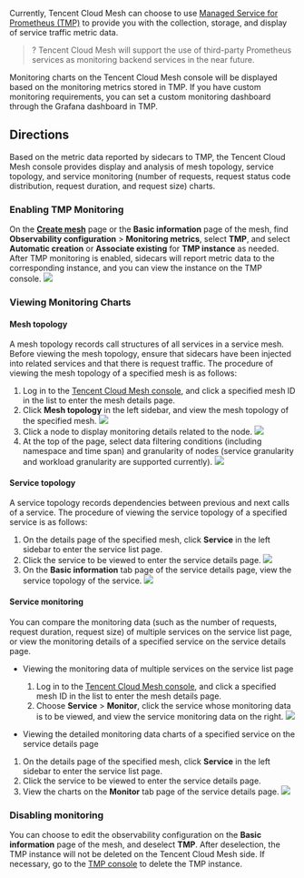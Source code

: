 Currently, Tencent Cloud Mesh can choose to use [Managed Service for Prometheus (TMP)](https://intl.cloud.tencent.com/document/product/457/46734) to provide you with the collection, storage, and display of service traffic metric data.
>? Tencent Cloud Mesh will support the use of third-party Prometheus services as monitoring backend services in the near future.

Monitoring charts on the Tencent Cloud Mesh console will be displayed based on the monitoring metrics stored in TMP. If you have custom monitoring requirements, you can set a custom monitoring dashboard through the Grafana dashboard in TMP.

## Directions

Based on the metric data reported by sidecars to TMP, the Tencent Cloud Mesh console provides display and analysis of mesh topology, service topology, and service monitoring (number of requests, request status code distribution, request duration, and request size) charts.

### Enabling TMP Monitoring
On the [**Create mesh**](https://intl.cloud.tencent.com/document/product/1152/47461) page or the **Basic information** page of the mesh, find **Observability configuration** > **Monitoring metrics**, select **TMP**, and select **Automatic creation** or **Associate existing** for **TMP instance** as needed. After TMP monitoring is enabled, sidecars will report metric data to the corresponding instance, and you can view the instance on the TMP console.
![](https://qcloudimg.tencent-cloud.cn/raw/c4fff15bb91c0d7d3f0be894be99452a.png)

### Viewing Monitoring Charts
#### Mesh topology
A mesh topology records call structures of all services in a service mesh. Before viewing the mesh topology, ensure that sidecars have been injected into related services and that there is request traffic. The procedure of viewing the mesh topology of a specified mesh is as follows:
1. Log in to the [Tencent Cloud Mesh console](https://console.cloud.tencent.com/tke2/mesh), and click a specified mesh ID in the list to enter the mesh details page.
2. Click **Mesh topology** in the left sidebar, and view the mesh topology of the specified mesh.
![](https://qcloudimg.tencent-cloud.cn/raw/b0328f127b75c42aed61b66214fd69f8.png)
3. Click a node to display monitoring details related to the node. 
![](https://qcloudimg.tencent-cloud.cn/raw/ffd302ed7b7609ea74abc6640930a288.png)
4. At the top of the page, select data filtering conditions (including namespace and time span) and granularity of nodes (service granularity and workload granularity are supported currently).
![](https://qcloudimg.tencent-cloud.cn/raw/849fea2f7adb0d536280e2e2723a89c3.png)

#### Service topology
A service topology records dependencies between previous and next calls of a service. The procedure of viewing the service topology of a specified service is as follows:

1. On the details page of the specified mesh, click **Service** in the left sidebar to enter the service list page.
2. Click the service to be viewed to enter the service details page.
![](https://qcloudimg.tencent-cloud.cn/raw/1f8af0f1392674bfdf0194c364759b91.png)
3. On the **Basic information** tab page of the service details page, view the service topology of the service.
![](https://qcloudimg.tencent-cloud.cn/raw/ba62311715c82870dc425db3c4def890.png)

#### Service monitoring
You can compare the monitoring data (such as the number of requests, request duration, request size) of multiple services on the service list page, or view the monitoring details of a specified service on the service details page.

- Viewing the monitoring data of multiple services on the service list page
	1. Log in to the [Tencent Cloud Mesh console](https://console.cloud.tencent.com/tke2/mesh), and click a specified mesh ID in the list to enter the mesh details page.
	2. Choose **Service** > **Monitor**, click the service whose monitoring data is to be viewed, and view the service monitoring data on the right.
  ![](https://qcloudimg.tencent-cloud.cn/raw/6cadc6fa7f511e8f91ae119ec0968b48.png)



- Viewing the detailed monitoring data charts of a specified service on the service details page
 1. On the details page of the specified mesh, click **Service** in the left sidebar to enter the service list page.
 2. Click the service to be viewed to enter the service details page.
 3. View the charts on the **Monitor** tab page of the service details page.
![](https://qcloudimg.tencent-cloud.cn/raw/8d5d49b0b09f457a382fb5ae6e5a61fe.png)

### Disabling monitoring

You can choose to edit the observability configuration on the **Basic information** page of the mesh, and deselect **TMP**. After deselection, the TMP instance will not be deleted on the Tencent Cloud Mesh side. If necessary, go to the [TMP console](https://console.cloud.tencent.com/tke2/prometheus2/list?rid=4) to delete the TMP instance.
